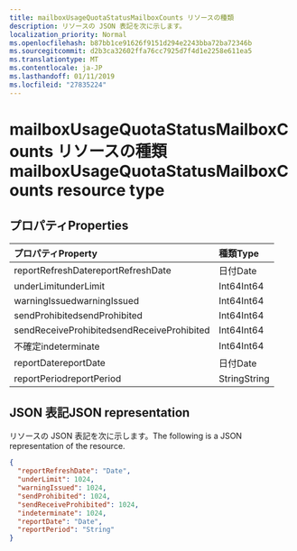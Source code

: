 ```yaml
---
title: mailboxUsageQuotaStatusMailboxCounts リソースの種類
description: リソースの JSON 表記を次に示します。
localization_priority: Normal
ms.openlocfilehash: b87bb1ce91626f9151d294e2243bba72ba72346b
ms.sourcegitcommit: d2b3ca32602ffa76cc7925d7f4d1e2258e611ea5
ms.translationtype: MT
ms.contentlocale: ja-JP
ms.lasthandoff: 01/11/2019
ms.locfileid: "27835224"
---
```

# <a name="mailboxusagequotastatusmailboxcounts-resource-type"></a><span data-ttu-id="0ef37-103">mailboxUsageQuotaStatusMailboxCounts リソースの種類</span><span class="sxs-lookup"><span data-stu-id="0ef37-103">mailboxUsageQuotaStatusMailboxCounts resource type</span></span>

## <a name="properties"></a><span data-ttu-id="0ef37-104">プロパティ</span><span class="sxs-lookup"><span data-stu-id="0ef37-104">Properties</span></span>

| <span data-ttu-id="0ef37-105">プロパティ</span><span class="sxs-lookup"><span data-stu-id="0ef37-105">Property</span></span>              | <span data-ttu-id="0ef37-106">種類</span><span class="sxs-lookup"><span data-stu-id="0ef37-106">Type</span></span>   |
| :-------------------- | :----- |
| <span data-ttu-id="0ef37-107">reportRefreshDate</span><span class="sxs-lookup"><span data-stu-id="0ef37-107">reportRefreshDate</span></span>     | <span data-ttu-id="0ef37-108">日付</span><span class="sxs-lookup"><span data-stu-id="0ef37-108">Date</span></span>   |
| <span data-ttu-id="0ef37-109">underLimit</span><span class="sxs-lookup"><span data-stu-id="0ef37-109">underLimit</span></span>            | <span data-ttu-id="0ef37-110">Int64</span><span class="sxs-lookup"><span data-stu-id="0ef37-110">Int64</span></span>  |
| <span data-ttu-id="0ef37-111">warningIssued</span><span class="sxs-lookup"><span data-stu-id="0ef37-111">warningIssued</span></span>         | <span data-ttu-id="0ef37-112">Int64</span><span class="sxs-lookup"><span data-stu-id="0ef37-112">Int64</span></span>  |
| <span data-ttu-id="0ef37-113">sendProhibited</span><span class="sxs-lookup"><span data-stu-id="0ef37-113">sendProhibited</span></span>        | <span data-ttu-id="0ef37-114">Int64</span><span class="sxs-lookup"><span data-stu-id="0ef37-114">Int64</span></span>  |
| <span data-ttu-id="0ef37-115">sendReceiveProhibited</span><span class="sxs-lookup"><span data-stu-id="0ef37-115">sendReceiveProhibited</span></span> | <span data-ttu-id="0ef37-116">Int64</span><span class="sxs-lookup"><span data-stu-id="0ef37-116">Int64</span></span>  |
| <span data-ttu-id="0ef37-117">不確定</span><span class="sxs-lookup"><span data-stu-id="0ef37-117">indeterminate</span></span>         | <span data-ttu-id="0ef37-118">Int64</span><span class="sxs-lookup"><span data-stu-id="0ef37-118">Int64</span></span>  |
| <span data-ttu-id="0ef37-119">reportDate</span><span class="sxs-lookup"><span data-stu-id="0ef37-119">reportDate</span></span>            | <span data-ttu-id="0ef37-120">日付</span><span class="sxs-lookup"><span data-stu-id="0ef37-120">Date</span></span>   |
| <span data-ttu-id="0ef37-121">reportPeriod</span><span class="sxs-lookup"><span data-stu-id="0ef37-121">reportPeriod</span></span>          | <span data-ttu-id="0ef37-122">String</span><span class="sxs-lookup"><span data-stu-id="0ef37-122">String</span></span> |

## <a name="json-representation"></a><span data-ttu-id="0ef37-123">JSON 表記</span><span class="sxs-lookup"><span data-stu-id="0ef37-123">JSON representation</span></span>

<span data-ttu-id="0ef37-124">リソースの JSON 表記を次に示します。</span><span class="sxs-lookup"><span data-stu-id="0ef37-124">The following is a JSON representation of the resource.</span></span>

<!-- {
  "blockType": "resource",
  "@odata.type": "microsoft.graph.mailboxUsageQuotaStatusMailboxCounts"
} -->

```json
{
  "reportRefreshDate": "Date", 
  "underLimit": 1024, 
  "warningIssued": 1024, 
  "sendProhibited": 1024, 
  "sendReceiveProhibited": 1024, 
  "indeterminate": 1024, 
  "reportDate": "Date", 
  "reportPeriod": "String"
}
```
